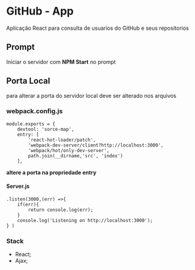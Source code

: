 # GitHub - App 
Aplicação React para consulta de usuarios do GitHub e seus repositorios
## Prompt
Iniciar o servidor com **NPM Start** no prompt
## Porta Local
para alterar a porta do servidor local
deve ser alterado nos arquivos
### webpack.config.js
```
module.exports = {
    devtool: 'sorce-map',
    entry: [
        'react-hot-loader/patch',
        'webpack-dev-server/client?http://localhost:3000',
        'webpack/hot/only-dev-server',
        path.join(__dirname,'src', 'index')
    ],
```

**altere a porta na propriedade entry**
#### Server.js

```
.listen(3000,(err) =>{
    if(err){
        return console.log(err);
    }
    console.log('Listening on http://localhost:3000');
} )
```

### Stack
- React;
- Ajax;
